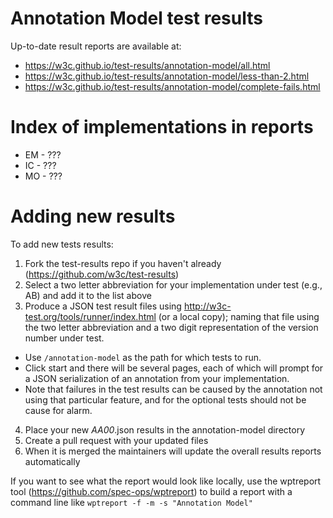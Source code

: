 Annotation Model test results
=============================

Up-to-date result reports are available at:

* https://w3c.github.io/test-results/annotation-model/all.html
* https://w3c.github.io/test-results/annotation-model/less-than-2.html
* https://w3c.github.io/test-results/annotation-model/complete-fails.html

Index of implementations in reports
===================================

* EM - ???
* IC - ???
* MO - ???


Adding new results
==================

To add new tests results:

1. Fork the test-results repo if you haven't already (https://github.com/w3c/test-results)
2. Select a two letter abbreviation for your implementation under test (e.g., AB) and add it to the list above
3. Produce a JSON test result files using http://w3c-test.org/tools/runner/index.html (or a local copy); naming that file using the two letter abbreviation and a two digit representation of the version number under test.
  * Use `/annotation-model` as the path for which tests to run.
  * Click start and there will be several pages, each of which will prompt for a JSON serialization of an annotation from your implementation.
  * Note that failures in the test results can be caused by the annotation not using that particular feature, and for the optional tests should not be cause for alarm.
4. Place your new _AA00_.json results in the annotation-model directory
5. Create a pull request with your updated files
6. When it is merged the maintainers will update the overall results reports automatically

If you want to see what the report would look like locally, use the wptreport tool (https://github.com/spec-ops/wptreport) to build a 
report with a command line like `wptreport -f -m -s "Annotation Model"`

